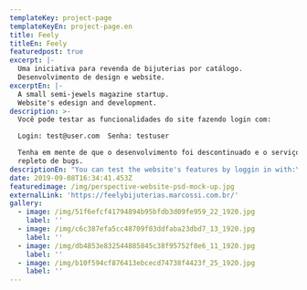 ```yaml
---
templateKey: project-page
templateKeyEn: project-page.en
title: Feely
titleEn: Feely
featuredpost: true
excerpt: |-
  Uma iniciativa para revenda de bijuterias por catálogo.
  Desenvolvimento de design e website.
excerptEn: |-
  A small semi-jewels magazine startup.
  Website's edesign and development.
description: >-
  Você pode testar as funcionalidades do site fazendo login com:

  Login: test@user.com  Senha: testuser

  Tenha em mente de que o desenvolvimento foi descontinuado e o serviço está
  repleto de bugs.
descriptionEn: "You can test the website's features by loggin in with:\r\nLogin: test@user.com  Password: testuser"
date: 2019-09-08T16:34:41.453Z
featuredimage: /img/perspective-website-psd-mock-up.jpg
externalLink: 'https://feelybijuterias.marcossi.com.br/'
gallery:
  - image: /img/51f6efcf41794894b95bfdb3d09fe959_22_1920.jpg
    label: ''
  - image: /img/c6c387efa5cc48709f03ddfaba23dbd7_13_1920.jpg
    label: ''
  - image: /img/db4853e832544885845c38f95752f8e6_11_1920.jpg
    label: ''
  - image: /img/b10f594cf876413ebcecd74738f4423f_25_1920.jpg
    label: ''
---
```



